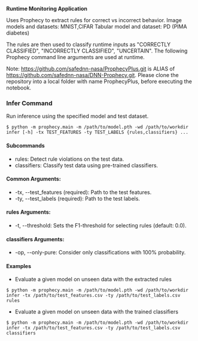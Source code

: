 **Runtime Monitoring Application**

Uses Prophecy to extract rules for correct vs incorrect behavior.
Image models and datasets: MNIST,CIFAR
Tabular model and dataset: PD (PIMA diabetes)

The rules are then used to classify runtime inputs as "CORRECTLY CLASSIFIED", "INCORRECTLY CLASSIFIED", "UNCERTAIN".
The following Prophecy command line arguments are used at runtime.

Note: https://github.com/safednn-nasa/ProphecyPlus.git is ALIAS of https://github.com/safednn-nasa/DNN-Prophecy.git. Please clone the repository into a local folder with name ProphecyPlus, before executing the notebook.

### Infer Command

Run inference using the specified model and test dataset.

```shell
$ python -m prophecy.main -m /path/to/model.pth -wd /path/to/workdir infer [-h] -tx TEST_FEATURES -ty TEST_LABELS {rules,classifiers} ...
```

#### Subcommands
- rules: Detect rule violations on the test data.
- classifiers: Classify test data using pre-trained classifiers.


#### Common Arguments:
- -tx, --test_features (required): Path to the test features.
- -ty, --test_labels (required): Path to the test labels.


#### rules Arguments:
- -t, --threshold: Sets the F1-threshold for selecting rules (default: 0.0).

#### classifiers Arguments:
- -op, --only-pure: Consider only classifications with 100% probability.

#### Examples
- Evaluate a given model on unseen data with the extracted rules
```shell
$ python -m prophecy.main -m /path/to/model.pth -wd /path/to/workdir infer -tx /path/to/test_features.csv -ty /path/to/test_labels.csv rules
```

- Evaluate a given model on unseen data with the trained classifiers
```shell
$ python -m prophecy.main -m /path/to/model.pth -wd /path/to/workdir infer -tx /path/to/test_features.csv -ty /path/to/test_labels.csv classifiers 
```

